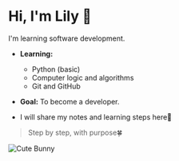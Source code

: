 # Hi, I'm Lily 👋
I'm learning software development.

- **Learning:**  
  - Python (basic)  
  - Computer logic and algorithms  
  - Git and GitHub  

- **Goal:** To become a developer. 
- I will share my notes and learning steps here💪

> Step by step, with purpose🍀

<!---
itslilydev/itslilydev is a ✨ special ✨ repository because its `README.md` (this file) appears on your GitHub profile.
You can click the Preview link to take a look at your changes.
--->
![Cute Bunny](https://media.giphy.com/media/3oriO0OEd9QIDdllqo/giphy.gif)
